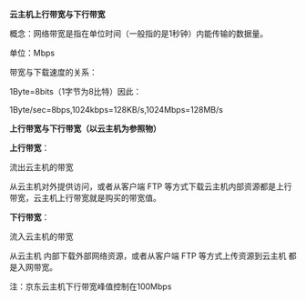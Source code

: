 **云主机上行带宽与下行带宽**

概念：网络带宽是指在单位时间（一般指的是1秒钟）内能传输的数据量。

单位：Mbps

带宽与下载速度的关系：

1Byte=8bits（1字节为8比特）因此：

1Byte/sec=8bps,1024kbps=128KB/s,1024Mbps=128MB/s

**上行带宽与下行带宽（以云主机为参照物）**

**上行带宽**：

流出云主机的带宽

从云主机对外提供访问，或者从客户端 FTP 等方式下载云主机内部资源都是上行带宽，云主机上行带宽就是购买的带宽值。

**下行带宽**：

流入云主机的带宽

从云主机 内部下载外部网络资源，或者从客户端 FTP 等方式上传资源到云主机 都是入网带宽。

注：京东云主机下行带宽峰值控制在100Mbps